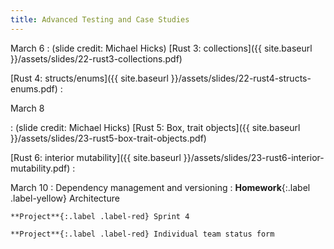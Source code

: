 ```yaml
---
title: Advanced Testing and Case Studies
--- 
```


March 6
: (slide credit: Michael Hicks) [Rust 3: collections]({{ site.baseurl }}/assets/slides/22-rust3-collections.pdf)

  [Rust 4: structs/enums]({{ site.baseurl }}/assets/slides/22-rust4-structs-enums.pdf)
  : 

March 8

: (slide credit: Michael Hicks) [Rust 5: Box, trait objects]({{ site.baseurl }}/assets/slides/23-rust5-box-trait-objects.pdf)

  [Rust 6: interior mutability]({{ site.baseurl }}/assets/slides/23-rust6-interior-mutability.pdf)
  : 

March 10
: Dependency management and versioning
  : **Homework**{:.label .label-yellow} Architecture
    
    **Project**{:.label .label-red} Sprint 4

    **Project**{:.label .label-red} Individual team status form
